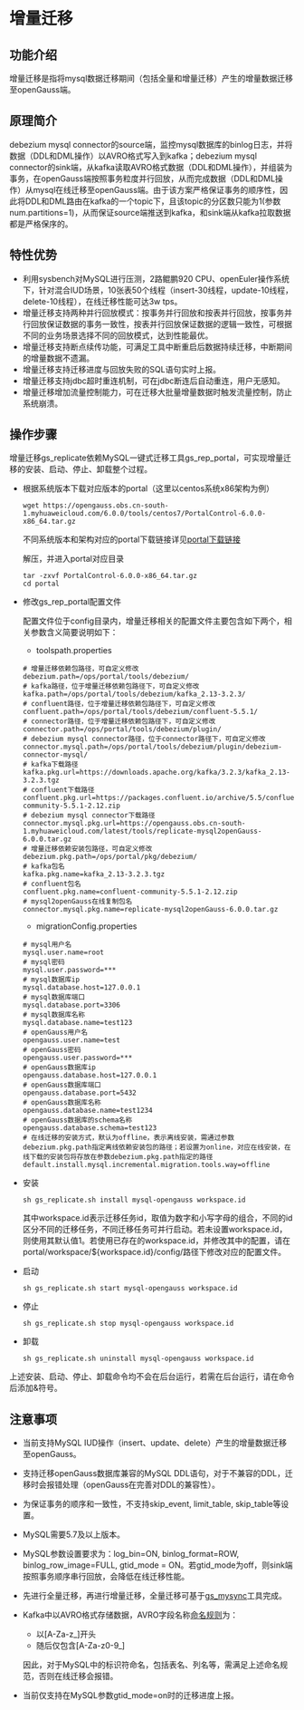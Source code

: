 # 增量迁移

## 功能介绍<a name="section41999541027"></a>

增量迁移是指将mysql数据迁移期间（包括全量和增量迁移）产生的增量数据迁移至openGauss端。

## 原理简介<a name="section75651553269"></a>

debezium mysql connector的source端，监控mysql数据库的binlog日志，并将数据（DDL和DML操作）以AVRO格式写入到kafka；debezium mysql connector的sink端，从kafka读取AVRO格式数据（DDL和DML操作），并组装为事务，在openGauss端按照事务粒度并行回放，从而完成数据（DDL和DML操作）从mysql在线迁移至openGauss端。由于该方案严格保证事务的顺序性，因此将DDL和DML路由在kafka的一个topic下，且该topic的分区数只能为1(参数num.partitions=1)，从而保证source端推送到kafka，和sink端从kafka拉取数据都是严格保序的。

## 特性优势<a name="section2124757135"></a>

- 利用sysbench对MySQL进行压测，2路鲲鹏920 CPU、openEuler操作系统下，针对混合IUD场景，10张表50个线程（insert-30线程，update-10线程，delete-10线程），在线迁移性能可达3w tps。
- 增量迁移支持两种并行回放模式：按事务并行回放和按表并行回放，按事务并行回放保证数据的事务一致性，按表并行回放保证数据的逻辑一致性，可根据不同的业务场景选择不同的回放模式，达到性能最优。
- 增量迁移支持断点续传功能，可满足工具中断重启后数据持续迁移，中断期间的增量数据不遗漏。
- 增量迁移支持迁移进度与回放失败的SQL语句实时上报。
- 增量迁移支持jdbc超时重连机制，可在jdbc断连后自动重连，用户无感知。
- 增量迁移增加流量控制能力，可在迁移大批量增量数据时触发流量控制，防止系统崩溃。

## 操作步骤<a name="section102376152046"></a>

增量迁移gs_replicate依赖MySQL一键式迁移工具gs_rep_portal，可实现增量迁移的安装、启动、停止、卸载整个过程。

- 根据系统版本下载对应版本的portal（这里以centos系统x86架构为例）

  ```
  wget https://opengauss.obs.cn-south-1.myhuaweicloud.com/6.0.0/tools/centos7/PortalControl-6.0.0-x86_64.tar.gz
  ```

  不同系统版本和架构对应的portal下载链接详见[portal下载链接](https://gitee.com/opengauss/openGauss-migration-portal/tree/6.0.0/#%E5%AE%89%E8%A3%85%E5%8C%85%E5%AE%89%E8%A3%85)

  解压，并进入portal对应目录

  ```
  tar -zxvf PortalControl-6.0.0-x86_64.tar.gz
  cd portal
  ```

- 修改gs_rep_portal配置文件

  配置文件位于config目录内，增量迁移相关的配置文件主要包含如下两个，相关参数含义简要说明如下：

  - toolspath.properties

  ```
  # 增量迁移依赖包路径，可自定义修改
  debezium.path=/ops/portal/tools/debezium/
  # kafka路径，位于增量迁移依赖包路径下，可自定义修改
  kafka.path=/ops/portal/tools/debezium/kafka_2.13-3.2.3/
  # confluent路径，位于增量迁移依赖包路径下，可自定义修改
  confluent.path=/ops/portal/tools/debezium/confluent-5.5.1/
  # connector路径，位于增量迁移依赖包路径下，可自定义修改
  connector.path=/ops/portal/tools/debezium/plugin/
  # debezium mysql connector路径，位于connector路径下，可自定义修改
  connector.mysql.path=/ops/portal/tools/debezium/plugin/debezium-connector-mysql/
  # kafka下载路径
  kafka.pkg.url=https://downloads.apache.org/kafka/3.2.3/kafka_2.13-3.2.3.tgz
  # confluent下载路径
  confluent.pkg.url=https://packages.confluent.io/archive/5.5/confluent-community-5.5.1-2.12.zip
  # debezium mysql connector下载路径
  connector.mysql.pkg.url=https://opengauss.obs.cn-south-1.myhuaweicloud.com/latest/tools/replicate-mysql2openGauss-6.0.0.tar.gz
  # 增量迁移依赖安装包路径，可自定义修改
  debezium.pkg.path=/ops/portal/pkg/debezium/
  # kafka包名
  kafka.pkg.name=kafka_2.13-3.2.3.tgz
  # confluent包名
  confluent.pkg.name=confluent-community-5.5.1-2.12.zip
  # mysql2openGauss在线复制包名
  connector.mysql.pkg.name=replicate-mysql2openGauss-6.0.0.tar.gz
  ```

  - migrationConfig.properties

  ```
  # mysql用户名
  mysql.user.name=root
  # mysql密码
  mysql.user.password=***
  # mysql数据库ip
  mysql.database.host=127.0.0.1
  # mysql数据库端口
  mysql.database.port=3306
  # mysql数据库名称
  mysql.database.name=test123
  # openGauss用户名
  opengauss.user.name=test
  # openGauss密码
  opengauss.user.password=***
  # openGauss数据库ip
  opengauss.database.host=127.0.0.1
  # openGauss数据库端口
  opengauss.database.port=5432
  # openGauss数据库名称
  opengauss.database.name=test1234
  # openGauss数据库的schema名称
  opengauss.database.schema=test123
  # 在线迁移的安装方式，默认为offline，表示离线安装，需通过参数debezium.pkg.path指定离线依赖安装包的路径；若设置为online，对应在线安装，在线下载的安装包将存放在参数debezium.pkg.path指定的路径
  default.install.mysql.incremental.migration.tools.way=offline
  ```
  
- 安装

  ```
  sh gs_replicate.sh install mysql-opengauss workspace.id
  ```

  其中workspace.id表示迁移任务id，取值为数字和小写字母的组合，不同的id区分不同的迁移任务，不同迁移任务可并行启动。若未设置workspace.id，则使用其默认值1。若使用已存在的workspace.id，并修改其中的配置，请在portal/workspace/${workspace.id}/config/路径下修改对应的配置文件。

- 启动

  ```
  sh gs_replicate.sh start mysql-opengauss workspace.id
  ```

- 停止

  ```
  sh gs_replicate.sh stop mysql-opengauss workspace.id
  ```

- 卸载

  ```
  sh gs_replicate.sh uninstall mysql-opengauss workspace.id
  ```

上述安装、启动、停止、卸载命令均不会在后台运行，若需在后台运行，请在命令后添加&符号。

## 注意事项<a name="section146019322411"></a>

- 当前支持MySQL IUD操作（insert、update、delete）产生的增量数据迁移至openGauss。

- 支持迁移openGauss数据库兼容的MySQL DDL语句，对于不兼容的DDL，迁移时会报错处理（openGauss在完善对DDL的兼容性）。

- 为保证事务的顺序和一致性，不支持skip\_event, limit\_table, skip\_table等设置。

- MySQL需要5.7及以上版本。

- MySQL参数设置要求为：log\_bin=ON, binlog\_format=ROW, binlog\_row\_image=FULL, gtid\_mode = ON。若gtid_mode为off，则sink端按照事务顺序串行回放，会降低在线迁移性能。

- 先进行全量迁移，再进行增量迁移，全量迁移可基于[gs_mysync](https://gitee.com/opengauss/openGauss-tools-chameleon)工具完成。

- Kafka中以AVRO格式存储数据，AVRO字段名称[命名规则](https://gitee.com/link?target=https%3A%2F%2Favro.apache.org%2Fdocs%2F1.11.1%2Fspecification%2F%23names)为：

  - 以[A-Za-z_]开头
  - 随后仅包含[A-Za-z0-9_]
  
  因此，对于MySQL中的标识符命名，包括表名、列名等，需满足上述命名规范，否则在线迁移会报错。
  
- 当前仅支持在MySQL参数gtid_mode=on时的迁移进度上报。

